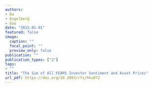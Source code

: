 ```yaml
---
authors:
- Da
- Engelberg
- Gao
date: "2015-01-01"
featured: false
image:
  caption: ""
  focal_point: ""
  preview_only: false
publication: ""
publication_types: ["2"]
tags:
- ""
title: "The Sum of All FEARS Investor Sentiment and Asset Prices"
url_pdf: https://doi.org/10.1093/rfs/hhu072
---
```

